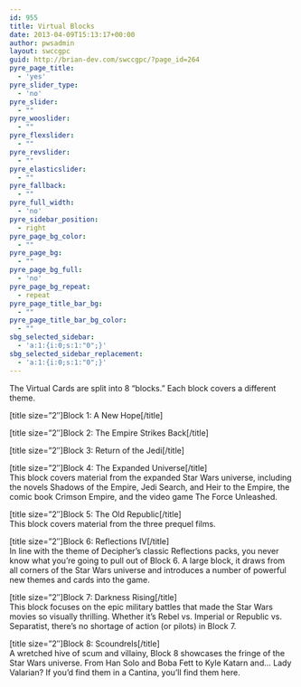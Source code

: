 ```yaml
---
id: 955
title: Virtual Blocks
date: 2013-04-09T15:13:17+00:00
author: pwsadmin
layout: swccgpc
guid: http://brian-dev.com/swccgpc/?page_id=264
pyre_page_title:
  - 'yes'
pyre_slider_type:
  - 'no'
pyre_slider:
  - ""
pyre_wooslider:
  - ""
pyre_flexslider:
  - ""
pyre_revslider:
  - ""
pyre_elasticslider:
  - ""
pyre_fallback:
  - ""
pyre_full_width:
  - 'no'
pyre_sidebar_position:
  - right
pyre_page_bg_color:
  - ""
pyre_page_bg:
  - ""
pyre_page_bg_full:
  - 'no'
pyre_page_bg_repeat:
  - repeat
pyre_page_title_bar_bg:
  - ""
pyre_page_title_bar_bg_color:
  - ""
sbg_selected_sidebar:
  - 'a:1:{i:0;s:1:"0";}'
sbg_selected_sidebar_replacement:
  - 'a:1:{i:0;s:1:"0";}'
---
```

The Virtual Cards are split into 8 “blocks.” Each block covers a different theme.

[title size=&#8221;2&#8243;]Block 1: A New Hope[/title]

[title size=&#8221;2&#8243;]Block 2: The Empire Strikes Back[/title]

[title size=&#8221;2&#8243;]Block 3: Return of the Jedi[/title]

[title size=&#8221;2&#8243;]Block 4: The Expanded Universe[/title]  
This block covers material from the expanded Star Wars universe, including the novels Shadows of the Empire, Jedi Search, and Heir to the Empire, the comic book Crimson Empire, and the video game The Force Unleashed.

[title size=&#8221;2&#8243;]Block 5: The Old Republic[/title]  
This block covers material from the three prequel films.

[title size=&#8221;2&#8243;]Block 6: Reflections IV[/title]  
In line with the theme of Decipher’s classic Reflections packs, you never know what you’re going to pull out of Block 6. A large block, it draws from all corners of the Star Wars universe and introduces a number of powerful new themes and cards into the game.

[title size=&#8221;2&#8243;]Block 7: Darkness Rising[/title]  
This block focuses on the epic military battles that made the Star Wars movies so visually thrilling. Whether it’s Rebel vs. Imperial or Republic vs. Separatist, there’s no shortage of action (or pilots) in Block 7.

[title size=&#8221;2&#8243;]Block 8: Scoundrels[/title]  
A wretched hive of scum and villainy, Block 8 showcases the fringe of the Star Wars universe. From Han Solo and Boba Fett to Kyle Katarn and… Lady Valarian? If you’d find them in a Cantina, you’ll find them here.